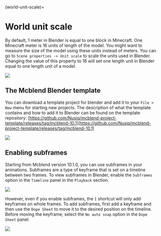(world-unit-scale)=
# World unit scale
By default, 1 meter in Blender is equal to one block in Minecraft. One
Minecraft meter is 16 units of length of the model. You might want to
measure the size of the model using these units instead of meters. You can
go to `Scene properties -> Unit scale` to scale the units used in Blender.
Changing the value of this property to 16 will set one length unit in Blender
equal to one length unit of a model.

![](/img/tips_and_tricks/unit_scale_setting.png)

## The Mcblend Blender template

You can download a template project for blender and add it to your `File > New` menu for starting new projects. The description of what the template contains and how to add it to Blender can be found on the template repository: [https://github.com/Nusiq/mcblend-project-template/releases/tag/mcblend-10.1](https://github.com/Nusiq/mcblend-project-template/releases/tag/mcblend-10.1)

![](/img/tips_and_tricks/template_project_menu.png)

## Enabling subframes

Starting from Mcblend version 10.1.0, you can use subframes in your animations. Subframes are a type of keyframe that is set on a timeline between two frames. To view subframes in Blender, enable the `Subframes` option in the `Timeline` panel in the `Playback` section.

![](/img/tips_and_tricks/subframes_checkbox.png)

However, even if you enable subframes, the `I` shortcut will only add keyframes on whole frames. To add subframes, first add a keyframe and then use the `Dope Sheet` to move it to the desired position on the timeline. Before moving the keyframe, select the `No auto snap` option in the `Dope Sheet` panel.

![](/img/tips_and_tricks/no_auto_snap.png)


